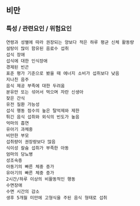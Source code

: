 ## 비만


### 특성 / 관련요인 / 위험요인

>                
                       
    연령과 성별에 따라 권장되는 양보다 적은 하루 평균 신체 활동량
    설탕이 많이 함유된 음료수 섭취
    섭식 장애
    섭식에 대한 인식장애
    경제된 빈곤
    표준 평가 기준으로 봤을 때 에너지 소비가 섭취보다 낮음
    지나친 음주
    음식 제공 부족에 대한 두려움
    분유만 또는 섞어서 먹으며 자란 신생아
    잦은 간식
    유전 질환 가능성
    섭식 행동 점수의 높은 탈억제와 제한
    튀긴 음식 섭취와 외식의 빈도가 높음
    억마의 흡연
    유아기 과체중
    비만한 부모
    섭취량이 권장량보다 많음
    식이성 칼슘 섭취가 부족한 아동
    엄마의 당뇨병
    성조숙증
    아동기의 빠른 체중 증가
    유아기의 빠른 체중 증가
    2시간/하루 이상의 비활동적인 행동
    수면장애
    수면 시간의 감소
    생후 5개월 미만에 고형식을 주된 음식 형태로 섭취
